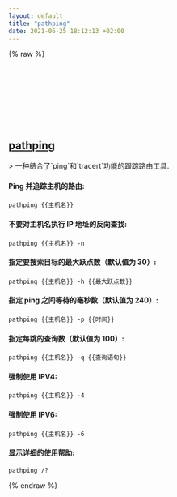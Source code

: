 ```yaml
---
layout: default
title: "pathping"
date: 2021-06-25 18:12:13 +02:00
---
```

{% raw %}
<h2 id="pathping">
  <a href="/zh/windows/pathping.html">pathping</a> <a href="#pathping"><svg class="icon">
    <use href="/assets/images/unicode_sprite.svg#link" />
  </svg></a>
</h2>
> 一种结合了`ping`和`tracert`功能的跟踪路由工具.

#### Ping 并追踪主机的路由:
```shell
pathping {{主机名}}
```
#### 不要对主机名执行 IP 地址的反向查找:
```shell
pathping {{主机名}} -n
```
#### 指定要搜索目标的最大跃点数（默认值为 30）:
```shell
pathping {{主机名}} -h {{最大跃点数}}
```
#### 指定 ping 之间等待的毫秒数（默认值为 240）:
```shell
pathping {{主机名}} -p {{时间}}
```
#### 指定每跳的查询数（默认值为 100）:
```shell
pathping {{主机名}} -q {{查询语句}}
```
#### 强制使用 IPV4:
```shell
pathping {{主机名}} -4
```
#### 强制使用 IPV6:
```shell
pathping {{主机名}} -6
```
#### 显示详细的使用帮助:
```shell
pathping /?
```
{% endraw %}